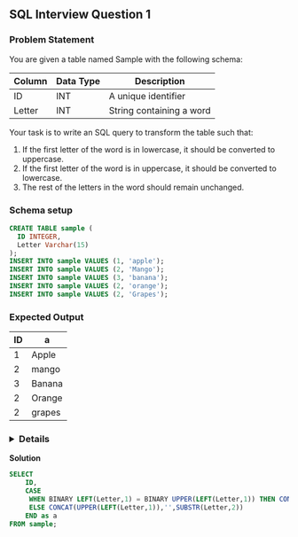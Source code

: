 ## SQL Interview Question 1

### Problem Statement

You are given a table named Sample with the following schema:

| Column  | Data Type | Description              |
|---------|-----------|--------------------------|
| ID      | INT       | A unique identifier      |
| Letter  | INT       | String containing a word |

Your task is to write an SQL query to transform the table such that:

1. If the first letter of the word is in lowercase, it should be converted to uppercase.
2. If the first letter of the word is in uppercase, it should be converted to lowercase.
3. The rest of the letters in the word should remain unchanged.

### Schema setup

```sql
CREATE TABLE sample (
  ID INTEGER,
  Letter Varchar(15)
);
INSERT INTO sample VALUES (1, 'apple');
INSERT INTO sample VALUES (2, 'Mango');
INSERT INTO sample VALUES (3, 'banana');
INSERT INTO sample VALUES (2, 'orange');
INSERT INTO sample VALUES (2, 'Grapes');
```

### Expected Output

| ID  | a      |
|----|--------|
| 1  | Apple  |
| 2  | mango  |
| 3  | Banana |
| 2  | Orange |
| 2  | grapes |

### <details>
<summary><strong>Solution</strong></summary>

```sql
SELECT
    ID,
    CASE
     WHEN BINARY LEFT(Letter,1) = BINARY UPPER(LEFT(Letter,1)) THEN CONCAT(LOWER(LEFT(Letter,1)),'',SUBSTR(Letter,2))
     ELSE CONCAT(UPPER(LEFT(Letter,1)),'',SUBSTR(Letter,2))
    END as a
FROM sample;
```
</details>
